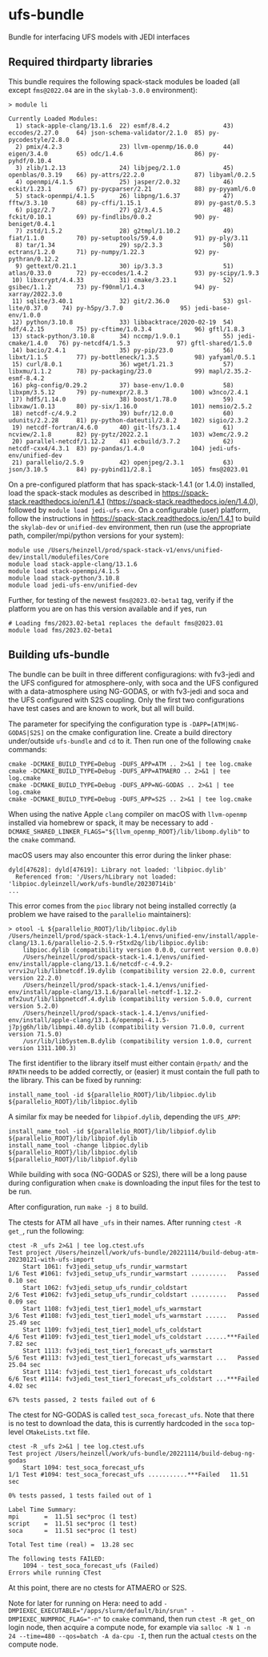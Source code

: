 # ufs-bundle

Bundle for interfacing UFS models with JEDI interfaces

## Required thirdparty libraries

This bundle requires the following spack-stack modules be loaded (all except `fms@2022.04` are in the `skylab-3.0.0` environment):
```
> module li

Currently Loaded Modules:
  1) stack-apple-clang/13.1.6  22) esmf/8.4.2               43) eccodes/2.27.0     64) json-schema-validator/2.1.0  85) py-pycodestyle/2.8.0
  2) pmix/4.2.3                23) llvm-openmp/16.0.0       44) eigen/3.4.0        65) odc/1.4.6                    86) py-pyhdf/0.10.4
  3) zlib/1.2.13               24) libjpeg/2.1.0            45) openblas/0.3.19    66) py-attrs/22.2.0              87) libyaml/0.2.5
  4) openmpi/4.1.5             25) jasper/2.0.32            46) eckit/1.23.1       67) py-pycparser/2.21            88) py-pyyaml/6.0
  5) stack-openmpi/4.1.5       26) libpng/1.6.37            47) fftw/3.3.10        68) py-cffi/1.15.1               89) py-gast/0.5.3
  6) pigz/2.7                  27) g2/3.4.5                 48) fckit/0.10.1       69) py-findlibs/0.0.2            90) py-beniget/0.4.1
  7) zstd/1.5.2                28) g2tmpl/1.10.2            49) fiat/1.1.0         70) py-setuptools/59.4.0         91) py-ply/3.11
  8) tar/1.34                  29) sp/2.3.3                 50) ectrans/1.2.0      71) py-numpy/1.22.3              92) py-pythran/0.12.2
  9) gettext/0.21.1            30) ip/3.3.3                 51) atlas/0.33.0       72) py-eccodes/1.4.2             93) py-scipy/1.9.3
 10) libxcrypt/4.4.33          31) cmake/3.23.1             52) gsibec/1.1.2       73) py-f90nml/1.4.3              94) py-xarray/2022.3.0
 11) sqlite/3.40.1             32) git/2.36.0               53) gsl-lite/0.37.0    74) py-h5py/3.7.0                95) jedi-base-env/1.0.0
 12) python/3.10.8             33) libbacktrace/2020-02-19  54) hdf/4.2.15         75) py-cftime/1.0.3.4            96) gftl/1.8.3
 13) stack-python/3.10.8       34) nccmp/1.9.0.1            55) jedi-cmake/1.4.0   76) py-netcdf4/1.5.3             97) gftl-shared/1.5.0
 14) bacio/2.4.1               35) py-pip/23.0              56) libxt/1.1.5        77) py-bottleneck/1.3.5          98) yafyaml/0.5.1
 15) curl/8.0.1                36) wget/1.21.3              57) libxmu/1.1.2       78) py-packaging/23.0            99) mapl/2.35.2-esmf-8.4.2
 16) pkg-config/0.29.2         37) base-env/1.0.0           58) libxpm/3.5.12      79) py-numexpr/2.8.3            100) w3nco/2.4.1
 17) hdf5/1.14.0               38) boost/1.78.0             59) libxaw/1.0.13      80) py-six/1.16.0               101) nemsio/2.5.2
 18) netcdf-c/4.9.2            39) bufr/12.0.0              60) udunits/2.2.28     81) py-python-dateutil/2.8.2    102) sigio/2.3.2
 19) netcdf-fortran/4.6.0      40) git-lfs/3.1.4            61) ncview/2.1.8       82) py-pytz/2022.2.1            103) w3emc/2.9.2
 20) parallel-netcdf/1.12.2    41) ecbuild/3.7.2            62) netcdf-cxx4/4.3.1  83) py-pandas/1.4.0             104) jedi-ufs-env/unified-dev
 21) parallelio/2.5.9          42) openjpeg/2.3.1           63) json/3.10.5        84) py-pybind11/2.8.1           105) fms@2023.01
```
On a pre-configured platform that has spack-stack-1.4.1 (or 1.4.0) installed, load the spack-stack modules as described in https://spack-stack.readthedocs.io/en/1.4.1 (https://spack-stack.readthedocs.io/en/1.4.0), followed by `module load jedi-ufs-env`. On a configurable (user) platform, follow the instructions in https://spack-stack.readthedocs.io/en/1.4.1 to build the `skylab-dev` or `unified-dev` environment, then run (use the appropriate path, compiler/mpi/python versions for your system):
```
module use /Users/heinzell/prod/spack-stack-v1/envs/unified-dev/install/modulefiles/Core
module load stack-apple-clang/13.1.6
module load stack-openmpi/4.1.5
module load stack-python/3.10.8
module load jedi-ufs-env/unified-dev
```
Further, for testing of the newest `fms@2023.02-beta1` tag, verify if the platform you are on has this version available and if yes, run
```
# Loading fms/2023.02-beta1 replaces the default fms@2023.01
module load fms/2023.02-beta1
```

## Building ufs-bundle

The bundle can be built in three different configuragions: with fv3-jedi and the UFS configured for atmosphere-only, 
with soca and the UFS configured with a data-atmosphere using NG-GODAS, or with fv3-jedi and soca and the UFS
configured with S2S coupling. Only the first two configurations have test cases and are known to work, but all will build.

The parameter for specifying the configuration type is `-DAPP=[ATM|NG-GODAS|S2S]` on the cmake configuration line. Create a build directory under/outside `ufs-bundle` and `cd` to it. Then run one of the following `cmake` commands:
```
cmake -DCMAKE_BUILD_TYPE=Debug -DUFS_APP=ATM .. 2>&1 | tee log.cmake
cmake -DCMAKE_BUILD_TYPE=Debug -DUFS_APP=ATMAERO .. 2>&1 | tee log.cmake
cmake -DCMAKE_BUILD_TYPE=Debug -DUFS_APP=NG-GODAS .. 2>&1 | tee log.cmake
cmake -DCMAKE_BUILD_TYPE=Debug -DUFS_APP=S2S .. 2>&1 | tee log.cmake
```
When using the native Apple `clang` compiler on macOS with `llvm-openmp` installed via homebrew or spack, it may be necessary to add `-DCMAKE_SHARED_LINKER_FLAGS="${llvm_openmp_ROOT}/lib/libomp.dylib"` to the `cmake` command.

macOS users may also encounter this error during the linker phase:
```
dyld[47628]: dyld[47619]: Library not loaded: 'libpioc.dylib'
  Referenced from: '/Users/hLibrary not loaded: 'libpioc.dyleinzell/work/ufs-bundle/20230714ib'
...
```
This error comes from the `pioc` library not being installed correctly (a problem we have raised to the `parallelio` maintainers):
```
> otool -L ${parallelio_ROOT}/lib/libpioc.dylib
/Users/heinzell/prod/spack-stack-1.4.1/envs/unified-env/install/apple-clang/13.1.6/parallelio-2.5.9-r5txd2q/lib/libpioc.dylib:
	libpioc.dylib (compatibility version 0.0.0, current version 0.0.0)
	/Users/heinzell/prod/spack-stack-1.4.1/envs/unified-env/install/apple-clang/13.1.6/netcdf-c-4.9.2-vrrvi2u/lib/libnetcdf.19.dylib (compatibility version 22.0.0, current version 22.2.0)
	/Users/heinzell/prod/spack-stack-1.4.1/envs/unified-env/install/apple-clang/13.1.6/parallel-netcdf-1.12.2-mfx2uut/lib/libpnetcdf.4.dylib (compatibility version 5.0.0, current version 5.2.0)
	/Users/heinzell/prod/spack-stack-1.4.1/envs/unified-env/install/apple-clang/13.1.6/openmpi-4.1.5-j7pjg6h/lib/libmpi.40.dylib (compatibility version 71.0.0, current version 71.5.0)
	/usr/lib/libSystem.B.dylib (compatibility version 1.0.0, current version 1311.100.3)
```
The first identifier to the library itself must either contain `@rpath/` and the `RPATH` needs to be added correctly, or (easier) it must contain the full path to the library. This can be fixed by running:
```
install_name_tool -id ${parallelio_ROOT}/lib/libpioc.dylib ${parallelio_ROOT}/lib/libpioc.dylib
```
A similar fix may be needed for `libpiof.dylib`, depending the `UFS_APP`:
```
install_name_tool -id ${parallelio_ROOT}/lib/libpiof.dylib ${parallelio_ROOT}/lib/libpiof.dylib
install_name_tool -change libpioc.dylib ${parallelio_ROOT}/lib/libpioc.dylib ${parallelio_ROOT}/lib/libpiof.dylib
```

While building with soca (NG-GODAS or S2S), there will be a long pause during configuration when `cmake` is downloading the input files for the test to be run.

After configuration, run `make -j 8` to build.

The ctests for ATM all have `_ufs` in their names. After running `ctest -R get_`, run the following:
```
ctest -R _ufs 2>&1 | tee log.ctest.ufs
Test project /Users/heinzell/work/ufs-bundle/20221114/build-debug-atm-20230121-with-ufs-import
    Start 1061: fv3jedi_setup_ufs_rundir_warmstart
1/6 Test #1061: fv3jedi_setup_ufs_rundir_warmstart ..........   Passed    0.10 sec
    Start 1062: fv3jedi_setup_ufs_rundir_coldstart
2/6 Test #1062: fv3jedi_setup_ufs_rundir_coldstart ..........   Passed    0.09 sec
    Start 1108: fv3jedi_test_tier1_model_ufs_warmstart
3/6 Test #1108: fv3jedi_test_tier1_model_ufs_warmstart ......   Passed   25.49 sec
    Start 1109: fv3jedi_test_tier1_model_ufs_coldstart
4/6 Test #1109: fv3jedi_test_tier1_model_ufs_coldstart ......***Failed    7.82 sec
    Start 1113: fv3jedi_test_tier1_forecast_ufs_warmstart
5/6 Test #1113: fv3jedi_test_tier1_forecast_ufs_warmstart ...   Passed   25.04 sec
    Start 1114: fv3jedi_test_tier1_forecast_ufs_coldstart
6/6 Test #1114: fv3jedi_test_tier1_forecast_ufs_coldstart ...***Failed    4.02 sec

67% tests passed, 2 tests failed out of 6
```

The ctest for NG-GODAS is called `test_soca_forecast_ufs`. Note that there is no test to download the data, this is currently hardcoded in the `soca` top-level `CMakeLists.txt` file.
```
ctest -R _ufs 2>&1 | tee log.ctest.ufs
Test project /Users/heinzell/work/ufs-bundle/20221114/build-debug-ng-godas
    Start 1094: test_soca_forecast_ufs
1/1 Test #1094: test_soca_forecast_ufs ...........***Failed   11.51 sec

0% tests passed, 1 tests failed out of 1

Label Time Summary:
mpi       =  11.51 sec*proc (1 test)
script    =  11.51 sec*proc (1 test)
soca      =  11.51 sec*proc (1 test)

Total Test time (real) =  13.28 sec

The following tests FAILED:
	1094 - test_soca_forecast_ufs (Failed)
Errors while running CTest
```

At this point, there are no ctests for ATMAERO or S2S.

Note for later for running on Hera: need to add `-DMPIEXEC_EXECUTABLE="/apps/slurm/default/bin/srun" -DMPIEXEC_NUMPROC_FLAG="-n"` to `cmake` command, then run `ctest -R get_` on login node, then acquire a compute node, for example via `salloc -N 1 -n 24 --time=480 --qos=batch -A da-cpu -I`, then run the actual `ctests` on the compute node.
